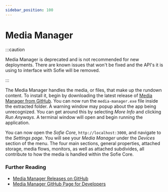 ```yaml
---
sidebar_position: 100
---
```


# Media Manager

:::caution

Media Manager is deprecated and is not recommended for new deployments. There are known issues that won't be fixed and the API's it is using to interface with Sofie will be removed.

:::

The Media Manager handles the media, or files, that make up the rundown content. To install it, begin by downloading the latest release of [Media Manager from GitHub](https://github.com/nrkno/sofie-media-management/releases). You can now run the `media-manager.exe` file inside the extracted folder. A warning window may popup about the app being unrecognized. You can get around this by selecting _More Info_ and clicking _Run Anyways_. A terminal window will open and begin running the application. 

You can now open the _Sofie&nbsp;Core_, `http://localhost:3000`,  and navigate to the _Settings page_. You will see your _Media Manager_ under the _Devices_ section of the menu. The four main sections, general properties, attached storage, media flows, monitors, as well as attached subdivides, all contribute to how the media is handled within the Sofie&nbsp;Core. 

### Further Reading

* [Media Manager Releases on GitHub](https://github.com/nrkno/sofie-media-management/releases)
* [Media Manager GitHub Page for Developers](https://github.com/nrkno/sofie-media-management)

